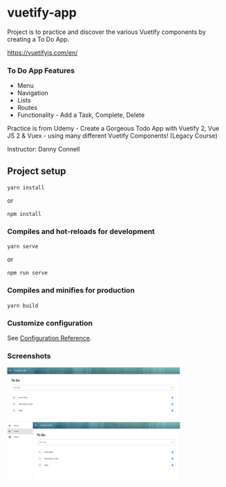 # vuetify-app

Project is to practice and discover the various Vuetify components by creating a To Do App. 

https://vuetifyjs.com/en/

### To Do App Features

* Menu 
* Navigation 
* Lists
* Routes 
* Functionality - Add a Task, Complete, Delete 

Practice is from Udemy - Create a Gorgeous Todo App with Vuetify 2, Vue JS 2 & Vuex - using many different Vuetify Components! (Legacy Course)

Instructor: Danny Connell


## Project setup
```
yarn install 
```
or

```
npm install
```

### Compiles and hot-reloads for development
```
yarn serve
```
or 

```
npm run serve
```

### Compiles and minifies for production
```
yarn build
```

### Customize configuration
See [Configuration Reference](https://cli.vuejs.org/config/).

### Screenshots

<img src="./src/screenshots/ToDoApp.png" width="400" />

<img src="./src/screenshots/ToDoAppMenu.png" width="400" />